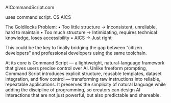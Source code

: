 AICommandScript.com

uses
command script. CS
AICS


The Goldilocks Problem:
	•	Too little structure → Inconsistent, unreliable, hard to maintain
	•	Too much structure → Intimidating, requires technical knowledge, loses accessibility
	•	AICS → Just right
	
This could be the key to finally bridging the gap between “citizen developers” and professional developers using the same toolchain.​​​​​​​​​​​​​​​​

At its core is Command Script — a lightweight, natural-language framework that gives users precise control over AI. Unlike freeform prompting, Command Script introduces explicit structure, reusable templates, dataset integration, and flow control — transforming raw instructions into reliable, repeatable applications. It preserves the simplicity of natural language while adding the discipline of programming, so creators can design AI interactions that are not just powerful, but also predictable and shareable.